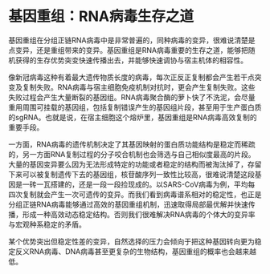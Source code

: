 # 基因重组：RNA病毒生存之道

基因重组在分组正链RNA病毒中是非常普遍的，同种病毒的变异，很难说清楚是点变异，还是重组带来的变异。基因重组是RNA病毒重要的生存之道，能够把随机获得的生存优势突变快速传播出去，并能够快速调协与宿主机体的相容性。

像新冠病毒这种有着最大遗传物质长度的病毒，每次正反正复制都会产生若干点突变及复制失败。RNA病毒与宿主细胞免疫机制对抗时，更会产生复制失败。这些失败过程会产生大量断裂的基因组。RNA病毒聚合酶的萝卜快了不洗泥，会尽量重用周围可挂载的基因组，包括复制错误产生的基因组片段，甚至用于生产蛋白质的sgRNA。也就是说，在宿主细胞这个熔炉里，基因重组是RNA病毒高效复制的重要手段。

一方面，RNA病毒的遗传机制决定了其基因映射的蛋白质功能结构是稳定而稀疏的，另一方面RNA复制过程的分子咬合机制也会筛选与自己相似度最高的片段。大量的基因变异要么因为无法形成特定的功能或者稳定的结构而被淘汰掉了，存留下来可以被复制遗传下去的基因组，核苷酸序列一致性比较高，很难说清楚这段基因是一砖一瓦搭建的，还是一段一段捡现成的。以SARS-CoV病毒为例，平均每四次复制就会产生一次可遗传的变异。而我们看到病毒谱系相对的稳定性，也正是分组正链RNA病毒能够通过高效的基因重组机制，迅速取得局部最优解并快速传播，形成一种高效动态稳定结构。否则我们很难解决RNA病毒的个体大的变异率与宏观种系稳定的矛盾。

某个优势突出但稳定性差的变异，自然选择的压力会倾向于把这种基因转向更为稳定反义RNA病毒、DNA病毒甚至更复杂的生物结构，基因重组的概率也会越来越低。